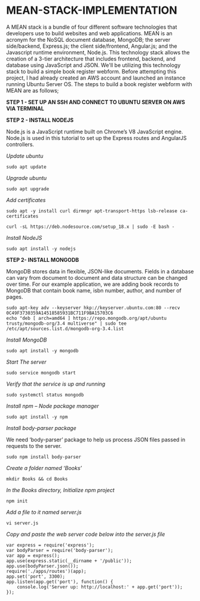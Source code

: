 # MEAN-STACK-IMPLEMENTATION
A MEAN stack is a bundle of four different software technologies that developers use to build websites and web applications. MEAN is an acronym for the NoSQL document database, MongoDB; the server side/backend, Express.js; the client side/frontend, Angular.js; and the Javascript runtime environment, Node.js. This technology stack allows the creation of a 3-tier architecture that includes frontend, backend, and database using JavaScript and JSON. We'll be utilizing this technology stack to build a simple book register webform. Before attempting this project, I had already created an AWS account and launched an instance running Ubuntu Server OS. The steps to build a book register webform with MEAN are as follows;

**STEP 1 - SET UP AN SSH AND CONNECT TO UBUNTU SERVER ON AWS VIA TERMINAL**

**STEP 2 - INSTALL NODEJS**

Node.js is a JavaScript runtime built on Chrome’s V8 JavaScript engine. Node.js is used in this tutorial to set up the Express routes and AngularJS controllers.

*Update ubuntu*

    sudo apt update

*Upgrade ubuntu*

    sudo apt upgrade

*Add certificates*

    sudo apt -y install curl dirmngr apt-transport-https lsb-release ca-certificates

    curl -sL https://deb.nodesource.com/setup_18.x | sudo -E bash -

*Install NodeJS*

    sudo apt install -y nodejs

**STEP 2- INSTALL MONGODB**

MongoDB stores data in flexible, JSON-like documents. Fields in a database can vary from document to document and data structure can be changed over time. For our example application, we are adding book records to MongoDB that contain book name, isbn number, author, and number of pages.

    sudo apt-key adv --keyserver hkp://keyserver.ubuntu.com:80 --recv 0C49F3730359A14518585931BC711F9BA15703C6
    echo "deb [ arch=amd64 ] https://repo.mongodb.org/apt/ubuntu trusty/mongodb-org/3.4 multiverse" | sudo tee 
    /etc/apt/sources.list.d/mongodb-org-3.4.list

*Install MongoDB*

    sudo apt install -y mongodb

*Start The server*

    sudo service mongodb start

*Verify that the service is up and running*

    sudo systemctl status mongodb

*Install npm – Node package manager*

    sudo apt install -y npm

*Install body-parser package*

We need ‘body-parser’ package to help us process JSON files passed in requests to the server.

    sudo npm install body-parser

*Create a folder named ‘Books’*

    mkdir Books && cd Books

*In the Books directory, Initialize npm project*

    npm init

*Add a file to it named server.js*

    vi server.js

*Copy and paste the web server code below into the server.js file*

    var express = require('express');
    var bodyParser = require('body-parser');
    var app = express();
    app.use(express.static(__dirname + '/public'));
    app.use(bodyParser.json());
    require('./apps/routes')(app);
    app.set('port', 3300);
    app.listen(app.get('port'), function() {
        console.log('Server up: http://localhost:' + app.get('port'));
    });

